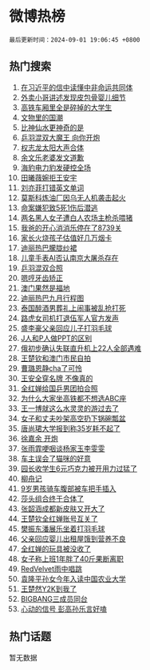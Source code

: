 # 微博热榜

`最后更新时间：2024-09-01 19:06:45 +0800`

## 热门搜索

1. [在习近平的信中读懂中非命运共同体](https://m.weibo.cn/search?containerid=100103type%3D1%26t%3D10%26q%3D%23%E5%9C%A8%E4%B9%A0%E8%BF%91%E5%B9%B3%E7%9A%84%E4%BF%A1%E4%B8%AD%E8%AF%BB%E6%87%82%E4%B8%AD%E9%9D%9E%E5%91%BD%E8%BF%90%E5%85%B1%E5%90%8C%E4%BD%93%23&stream_entry_id=51&isnewpage=1&extparam=seat%3D1%26cate%3D10103%26q%3D%2523%25E5%259C%25A8%25E4%25B9%25A0%25E8%25BF%2591%25E5%25B9%25B3%25E7%259A%2584%25E4%25BF%25A1%25E4%25B8%25AD%25E8%25AF%25BB%25E6%2587%2582%25E4%25B8%25AD%25E9%259D%259E%25E5%2591%25BD%25E8%25BF%2590%25E5%2585%25B1%25E5%2590%258C%25E4%25BD%2593%2523%26dgr%3D0%26filter_type%3Drealtimehot%26stream_entry_id%3D51%26c_type%3D51%26pos%3D0%26display_time%3D1725188804%26pre_seqid%3D1725188804856099799562)
1. [外卖小哥讲述发现皮包骨婴儿细节](https://m.weibo.cn/search?containerid=100103type%3D1%26t%3D10%26q%3D%23%E5%A4%96%E5%8D%96%E5%B0%8F%E5%93%A5%E8%AE%B2%E8%BF%B0%E5%8F%91%E7%8E%B0%E7%9A%AE%E5%8C%85%E9%AA%A8%E5%A9%B4%E5%84%BF%E7%BB%86%E8%8A%82%23&stream_entry_id=31&isnewpage=1&extparam=seat%3D1%26filter_type%3Drealtimehot%26lcate%3D5001%26pos%3D0%26band_rank%3D1%26realpos%3D1%26flag%3D2%26q%3D%2523%25E5%25A4%2596%25E5%258D%2596%25E5%25B0%258F%25E5%2593%25A5%25E8%25AE%25B2%25E8%25BF%25B0%25E5%258F%2591%25E7%258E%25B0%25E7%259A%25AE%25E5%258C%2585%25E9%25AA%25A8%25E5%25A9%25B4%25E5%2584%25BF%25E7%25BB%2586%25E8%258A%2582%2523%26dgr%3D0%26stream_entry_id%3D31%26c_type%3D31%26cate%3D5001%26display_time%3D1725188804%26pre_seqid%3D1725188804856099799562)
1. [高铁车厢里全是碎掉的大学生](https://m.weibo.cn/search?containerid=100103type%3D1%26t%3D10%26q%3D%23%E9%AB%98%E9%93%81%E8%BD%A6%E5%8E%A2%E9%87%8C%E5%85%A8%E6%98%AF%E7%A2%8E%E6%8E%89%E7%9A%84%E5%A4%A7%E5%AD%A6%E7%94%9F%23&stream_entry_id=31&isnewpage=1&extparam=seat%3D1%26filter_type%3Drealtimehot%26lcate%3D5001%26pos%3D1%26band_rank%3D2%26realpos%3D2%26flag%3D2%26q%3D%2523%25E9%25AB%2598%25E9%2593%2581%25E8%25BD%25A6%25E5%258E%25A2%25E9%2587%258C%25E5%2585%25A8%25E6%2598%25AF%25E7%25A2%258E%25E6%258E%2589%25E7%259A%2584%25E5%25A4%25A7%25E5%25AD%25A6%25E7%2594%259F%2523%26dgr%3D0%26stream_entry_id%3D31%26c_type%3D31%26cate%3D5001%26display_time%3D1725188804%26pre_seqid%3D1725188804856099799562)
1. [文物里的国潮](https://m.weibo.cn/search?containerid=100103type%3D1%26t%3D10%26q%3D%23%E6%96%87%E7%89%A9%E9%87%8C%E7%9A%84%E5%9B%BD%E6%BD%AE%23&stream_entry_id=31&isnewpage=1&extparam=seat%3D1%26filter_type%3Drealtimehot%26lcate%3D5001%26pos%3D2%26band_rank%3D3%26realpos%3D3%26flag%3D0%26q%3D%2523%25E6%2596%2587%25E7%2589%25A9%25E9%2587%258C%25E7%259A%2584%25E5%259B%25BD%25E6%25BD%25AE%2523%26dgr%3D0%26stream_entry_id%3D31%26c_type%3D31%26cate%3D5001%26display_time%3D1725188804%26pre_seqid%3D1725188804856099799562)
1. [比神仙水更神奇的是](https://m.weibo.cn/search?containerid=100103type%3D1%26t%3D10%26q%3D%23%E6%AF%94%E7%A5%9E%E4%BB%99%E6%B0%B4%E6%9B%B4%E7%A5%9E%E5%A5%87%E7%9A%84%E6%98%AF%23&stream_entry_id=31&isnewpage=1&extparam=seat%3D1%26filter_type%3Drealtimehot%26lcate%3D5001%26pos%3D3%26band_rank%3D4%26cate%3D5001%26q%3D%2523%25E6%25AF%2594%25E7%25A5%259E%25E4%25BB%2599%25E6%25B0%25B4%25E6%259B%25B4%25E7%25A5%259E%25E5%25A5%2587%25E7%259A%2584%25E6%2598%25AF%2523%26dgr%3D0%26topic_ad%3D1%26stream_entry_id%3D31%26is_ad_pos%3D1%26adid%3D252855%26c_type%3D31%26display_time%3D1725188804%26pre_seqid%3D1725188804856099799562)
1. [乒羽混双大魔王 向你开炮](https://m.weibo.cn/search?containerid=100103type%3D1%26t%3D10%26q%3D%E4%B9%92%E7%BE%BD%E6%B7%B7%E5%8F%8C%E5%A4%A7%E9%AD%94%E7%8E%8B+%E5%90%91%E4%BD%A0%E5%BC%80%E7%82%AE&stream_entry_id=31&isnewpage=1&extparam=seat%3D1%26filter_type%3Drealtimehot%26lcate%3D5001%26pos%3D4%26band_rank%3D4%26realpos%3D4%26flag%3D1%26q%3D%25E4%25B9%2592%25E7%25BE%25BD%25E6%25B7%25B7%25E5%258F%258C%25E5%25A4%25A7%25E9%25AD%2594%25E7%258E%258B%2520%25E5%2590%2591%25E4%25BD%25A0%25E5%25BC%2580%25E7%2582%25AE%26dgr%3D0%26stream_entry_id%3D31%26c_type%3D31%26cate%3D5001%26display_time%3D1725188804%26pre_seqid%3D1725188804856099799562)
1. [权志龙太阳大声合体](https://m.weibo.cn/search?containerid=100103type%3D1%26t%3D10%26q%3D%23%E6%9D%83%E5%BF%97%E9%BE%99%E5%A4%AA%E9%98%B3%E5%A4%A7%E5%A3%B0%E5%90%88%E4%BD%93%23&stream_entry_id=31&isnewpage=1&extparam=seat%3D1%26filter_type%3Drealtimehot%26lcate%3D5001%26pos%3D5%26band_rank%3D5%26realpos%3D5%26flag%3D1%26q%3D%2523%25E6%259D%2583%25E5%25BF%2597%25E9%25BE%2599%25E5%25A4%25AA%25E9%2598%25B3%25E5%25A4%25A7%25E5%25A3%25B0%25E5%2590%2588%25E4%25BD%2593%2523%26dgr%3D0%26stream_entry_id%3D31%26c_type%3D31%26cate%3D5001%26display_time%3D1725188804%26pre_seqid%3D1725188804856099799562)
1. [余文乐老婆发文道歉](https://m.weibo.cn/search?containerid=100103type%3D1%26t%3D10%26q%3D%23%E4%BD%99%E6%96%87%E4%B9%90%E8%80%81%E5%A9%86%E5%8F%91%E6%96%87%E9%81%93%E6%AD%89%23&stream_entry_id=31&isnewpage=1&extparam=seat%3D1%26filter_type%3Drealtimehot%26lcate%3D5001%26pos%3D6%26band_rank%3D6%26realpos%3D6%26flag%3D2%26q%3D%2523%25E4%25BD%2599%25E6%2596%2587%25E4%25B9%2590%25E8%2580%2581%25E5%25A9%2586%25E5%258F%2591%25E6%2596%2587%25E9%2581%2593%25E6%25AD%2589%2523%26dgr%3D0%26stream_entry_id%3D31%26c_type%3D31%26cate%3D5001%26display_time%3D1725188804%26pre_seqid%3D1725188804856099799562)
1. [海豹电力豹发硬控全场](https://m.weibo.cn/search?containerid=100103type%3D1%26t%3D10%26q%3D%23%E6%B5%B7%E8%B1%B9%E7%94%B5%E5%8A%9B%E8%B1%B9%E5%8F%91%E7%A1%AC%E6%8E%A7%E5%85%A8%E5%9C%BA%23&stream_entry_id=31&isnewpage=1&extparam=seat%3D1%26filter_type%3Drealtimehot%26lcate%3D5001%26pos%3D7%26band_rank%3D7%26cate%3D5001%26q%3D%2523%25E6%25B5%25B7%25E8%25B1%25B9%25E7%2594%25B5%25E5%258A%259B%25E8%25B1%25B9%25E5%258F%2591%25E7%25A1%25AC%25E6%258E%25A7%25E5%2585%25A8%25E5%259C%25BA%2523%26dgr%3D0%26topic_ad%3D1%26stream_entry_id%3D31%26is_ad_pos%3D1%26adid%3D252975%26c_type%3D31%26display_time%3D1725188804%26pre_seqid%3D1725188804856099799562)
1. [田曦薇婉拒王安宇](https://m.weibo.cn/search?containerid=100103type%3D1%26t%3D10%26q%3D%E7%94%B0%E6%9B%A6%E8%96%87%E5%A9%89%E6%8B%92%E7%8E%8B%E5%AE%89%E5%AE%87&stream_entry_id=31&isnewpage=1&extparam=seat%3D1%26filter_type%3Drealtimehot%26lcate%3D5001%26pos%3D8%26band_rank%3D7%26realpos%3D7%26flag%3D2%26q%3D%25E7%2594%25B0%25E6%259B%25A6%25E8%2596%2587%25E5%25A9%2589%25E6%258B%2592%25E7%258E%258B%25E5%25AE%2589%25E5%25AE%2587%26dgr%3D0%26stream_entry_id%3D31%26c_type%3D31%26cate%3D5001%26display_time%3D1725188804%26pre_seqid%3D1725188804856099799562)
1. [刘亦菲打错英文单词](https://m.weibo.cn/search?containerid=100103type%3D1%26t%3D10%26q%3D%23%E5%88%98%E4%BA%A6%E8%8F%B2%E6%89%93%E9%94%99%E8%8B%B1%E6%96%87%E5%8D%95%E8%AF%8D%23&stream_entry_id=31&isnewpage=1&extparam=seat%3D1%26filter_type%3Drealtimehot%26lcate%3D5001%26pos%3D9%26band_rank%3D8%26realpos%3D8%26flag%3D0%26q%3D%2523%25E5%2588%2598%25E4%25BA%25A6%25E8%258F%25B2%25E6%2589%2593%25E9%2594%2599%25E8%258B%25B1%25E6%2596%2587%25E5%258D%2595%25E8%25AF%258D%2523%26dgr%3D0%26stream_entry_id%3D31%26c_type%3D31%26cate%3D5001%26display_time%3D1725188804%26pre_seqid%3D1725188804856099799562)
1. [莫斯科炼油厂因乌无人机袭击起火](https://m.weibo.cn/search?containerid=100103type%3D1%26t%3D10%26q%3D%23%E8%8E%AB%E6%96%AF%E7%A7%91%E7%82%BC%E6%B2%B9%E5%8E%82%E5%9B%A0%E4%B9%8C%E6%97%A0%E4%BA%BA%E6%9C%BA%E8%A2%AD%E5%87%BB%E8%B5%B7%E7%81%AB%23&stream_entry_id=31&isnewpage=1&extparam=seat%3D1%26filter_type%3Drealtimehot%26lcate%3D5001%26pos%3D10%26band_rank%3D9%26realpos%3D9%26flag%3D0%26q%3D%2523%25E8%258E%25AB%25E6%2596%25AF%25E7%25A7%2591%25E7%2582%25BC%25E6%25B2%25B9%25E5%258E%2582%25E5%259B%25A0%25E4%25B9%258C%25E6%2597%25A0%25E4%25BA%25BA%25E6%259C%25BA%25E8%25A2%25AD%25E5%2587%25BB%25E8%25B5%25B7%25E7%2581%25AB%2523%26dgr%3D0%26stream_entry_id%3D31%26c_type%3D31%26cate%3D5001%26display_time%3D1725188804%26pre_seqid%3D1725188804856099799562)
1. [命案嫌犯致5死1伤后潜逃](https://m.weibo.cn/search?containerid=100103type%3D1%26t%3D10%26q%3D%23%E5%91%BD%E6%A1%88%E5%AB%8C%E7%8A%AF%E8%87%B45%E6%AD%BB1%E4%BC%A4%E5%90%8E%E6%BD%9C%E9%80%83%23&stream_entry_id=31&isnewpage=1&extparam=seat%3D1%26filter_type%3Drealtimehot%26lcate%3D5001%26pos%3D11%26band_rank%3D10%26realpos%3D10%26flag%3D1%26q%3D%2523%25E5%2591%25BD%25E6%25A1%2588%25E5%25AB%258C%25E7%258A%25AF%25E8%2587%25B45%25E6%25AD%25BB1%25E4%25BC%25A4%25E5%2590%258E%25E6%25BD%259C%25E9%2580%2583%2523%26dgr%3D0%26stream_entry_id%3D31%26c_type%3D31%26cate%3D5001%26display_time%3D1725188804%26pre_seqid%3D1725188804856099799562)
1. [两名黑人女子遭白人农场主枪杀喂猪](https://m.weibo.cn/search?containerid=100103type%3D1%26t%3D10%26q%3D%23%E4%B8%A4%E5%90%8D%E9%BB%91%E4%BA%BA%E5%A5%B3%E5%AD%90%E9%81%AD%E7%99%BD%E4%BA%BA%E5%86%9C%E5%9C%BA%E4%B8%BB%E6%9E%AA%E6%9D%80%E5%96%82%E7%8C%AA%23&stream_entry_id=31&isnewpage=1&extparam=seat%3D1%26filter_type%3Drealtimehot%26lcate%3D5001%26pos%3D12%26band_rank%3D11%26realpos%3D11%26flag%3D0%26q%3D%2523%25E4%25B8%25A4%25E5%2590%258D%25E9%25BB%2591%25E4%25BA%25BA%25E5%25A5%25B3%25E5%25AD%2590%25E9%2581%25AD%25E7%2599%25BD%25E4%25BA%25BA%25E5%2586%259C%25E5%259C%25BA%25E4%25B8%25BB%25E6%259E%25AA%25E6%259D%2580%25E5%2596%2582%25E7%258C%25AA%2523%26dgr%3D0%26stream_entry_id%3D31%26c_type%3D31%26cate%3D5001%26display_time%3D1725188804%26pre_seqid%3D1725188804856099799562)
1. [我爸的开心消消乐停在了8739关](https://m.weibo.cn/search?containerid=100103type%3D1%26t%3D10%26q%3D%E6%88%91%E7%88%B8%E7%9A%84%E5%BC%80%E5%BF%83%E6%B6%88%E6%B6%88%E4%B9%90%E5%81%9C%E5%9C%A8%E4%BA%868739%E5%85%B3&stream_entry_id=31&isnewpage=1&extparam=seat%3D1%26filter_type%3Drealtimehot%26lcate%3D5001%26pos%3D13%26band_rank%3D12%26realpos%3D12%26flag%3D2%26q%3D%25E6%2588%2591%25E7%2588%25B8%25E7%259A%2584%25E5%25BC%2580%25E5%25BF%2583%25E6%25B6%2588%25E6%25B6%2588%25E4%25B9%2590%25E5%2581%259C%25E5%259C%25A8%25E4%25BA%25868739%25E5%2585%25B3%26dgr%3D0%26stream_entry_id%3D31%26c_type%3D31%26cate%3D5001%26display_time%3D1725188804%26pre_seqid%3D1725188804856099799562)
1. [家长火烧孩子估值好几万烟卡](https://m.weibo.cn/search?containerid=100103type%3D1%26t%3D10%26q%3D%23%E5%AE%B6%E9%95%BF%E7%81%AB%E7%83%A7%E5%AD%A9%E5%AD%90%E4%BC%B0%E5%80%BC%E5%A5%BD%E5%87%A0%E4%B8%87%E7%83%9F%E5%8D%A1%23&stream_entry_id=31&isnewpage=1&extparam=seat%3D1%26filter_type%3Drealtimehot%26lcate%3D5001%26pos%3D14%26band_rank%3D13%26realpos%3D13%26flag%3D1%26q%3D%2523%25E5%25AE%25B6%25E9%2595%25BF%25E7%2581%25AB%25E7%2583%25A7%25E5%25AD%25A9%25E5%25AD%2590%25E4%25BC%25B0%25E5%2580%25BC%25E5%25A5%25BD%25E5%2587%25A0%25E4%25B8%2587%25E7%2583%259F%25E5%258D%25A1%2523%26dgr%3D0%26stream_entry_id%3D31%26c_type%3D31%26cate%3D5001%26display_time%3D1725188804%26pre_seqid%3D1725188804856099799562)
1. [迪丽热巴朦胧纱裙](https://m.weibo.cn/search?containerid=100103type%3D1%26t%3D10%26q%3D%23%E8%BF%AA%E4%B8%BD%E7%83%AD%E5%B7%B4%E6%9C%A6%E8%83%A7%E7%BA%B1%E8%A3%99%23&stream_entry_id=31&isnewpage=1&extparam=seat%3D1%26filter_type%3Drealtimehot%26lcate%3D5001%26pos%3D15%26band_rank%3D14%26realpos%3D14%26flag%3D1%26q%3D%2523%25E8%25BF%25AA%25E4%25B8%25BD%25E7%2583%25AD%25E5%25B7%25B4%25E6%259C%25A6%25E8%2583%25A7%25E7%25BA%25B1%25E8%25A3%2599%2523%26dgr%3D0%26stream_entry_id%3D31%26c_type%3D31%26cate%3D5001%26display_time%3D1725188804%26pre_seqid%3D1725188804856099799562)
1. [儿童手表AI否认南京大屠杀存在](https://m.weibo.cn/search?containerid=100103type%3D1%26t%3D10%26q%3D%23%E5%84%BF%E7%AB%A5%E6%89%8B%E8%A1%A8AI%E5%90%A6%E8%AE%A4%E5%8D%97%E4%BA%AC%E5%A4%A7%E5%B1%A0%E6%9D%80%E5%AD%98%E5%9C%A8%23&stream_entry_id=31&isnewpage=1&extparam=seat%3D1%26filter_type%3Drealtimehot%26lcate%3D5001%26pos%3D16%26band_rank%3D15%26realpos%3D15%26flag%3D0%26q%3D%2523%25E5%2584%25BF%25E7%25AB%25A5%25E6%2589%258B%25E8%25A1%25A8AI%25E5%2590%25A6%25E8%25AE%25A4%25E5%258D%2597%25E4%25BA%25AC%25E5%25A4%25A7%25E5%25B1%25A0%25E6%259D%2580%25E5%25AD%2598%25E5%259C%25A8%2523%26dgr%3D0%26stream_entry_id%3D31%26c_type%3D31%26cate%3D5001%26display_time%3D1725188804%26pre_seqid%3D1725188804856099799562)
1. [乒羽混双合照](https://m.weibo.cn/search?containerid=100103type%3D1%26t%3D10%26q%3D%E4%B9%92%E7%BE%BD%E6%B7%B7%E5%8F%8C%E5%90%88%E7%85%A7&stream_entry_id=31&isnewpage=1&extparam=seat%3D1%26filter_type%3Drealtimehot%26lcate%3D5001%26pos%3D17%26band_rank%3D16%26realpos%3D16%26flag%3D0%26q%3D%25E4%25B9%2592%25E7%25BE%25BD%25E6%25B7%25B7%25E5%258F%258C%25E5%2590%2588%25E7%2585%25A7%26dgr%3D0%26stream_entry_id%3D31%26c_type%3D31%26cate%3D5001%26display_time%3D1725188804%26pre_seqid%3D1725188804856099799562)
1. [嗯哼牙齿矫正](https://m.weibo.cn/search?containerid=100103type%3D1%26t%3D10%26q%3D%23%E5%97%AF%E5%93%BC%E7%89%99%E9%BD%BF%E7%9F%AB%E6%AD%A3%23&stream_entry_id=31&isnewpage=1&extparam=seat%3D1%26filter_type%3Drealtimehot%26lcate%3D5001%26pos%3D18%26band_rank%3D17%26realpos%3D17%26flag%3D0%26q%3D%2523%25E5%2597%25AF%25E5%2593%25BC%25E7%2589%2599%25E9%25BD%25BF%25E7%259F%25AB%25E6%25AD%25A3%2523%26dgr%3D0%26stream_entry_id%3D31%26c_type%3D31%26cate%3D5001%26display_time%3D1725188804%26pre_seqid%3D1725188804856099799562)
1. [澳门果然是福地](https://m.weibo.cn/search?containerid=100103type%3D1%26t%3D10%26q%3D%E6%BE%B3%E9%97%A8%E6%9E%9C%E7%84%B6%E6%98%AF%E7%A6%8F%E5%9C%B0&stream_entry_id=31&isnewpage=1&extparam=seat%3D1%26filter_type%3Drealtimehot%26lcate%3D5001%26pos%3D19%26band_rank%3D18%26realpos%3D18%26flag%3D0%26q%3D%25E6%25BE%25B3%25E9%2597%25A8%25E6%259E%259C%25E7%2584%25B6%25E6%2598%25AF%25E7%25A6%258F%25E5%259C%25B0%26dgr%3D0%26stream_entry_id%3D31%26c_type%3D31%26cate%3D5001%26display_time%3D1725188804%26pre_seqid%3D1725188804856099799562)
1. [迪丽热巴九月行程图](https://m.weibo.cn/search?containerid=100103type%3D1%26t%3D10%26q%3D%E8%BF%AA%E4%B8%BD%E7%83%AD%E5%B7%B4%E4%B9%9D%E6%9C%88%E8%A1%8C%E7%A8%8B%E5%9B%BE&stream_entry_id=31&isnewpage=1&extparam=seat%3D1%26filter_type%3Drealtimehot%26lcate%3D5001%26pos%3D20%26band_rank%3D19%26realpos%3D19%26flag%3D1%26q%3D%25E8%25BF%25AA%25E4%25B8%25BD%25E7%2583%25AD%25E5%25B7%25B4%25E4%25B9%259D%25E6%259C%2588%25E8%25A1%258C%25E7%25A8%258B%25E5%259B%25BE%26dgr%3D0%26stream_entry_id%3D31%26c_type%3D31%26cate%3D5001%26display_time%3D1725188804%26pre_seqid%3D1725188804856099799562)
1. [泰国醉酒男葬礼上闹事被乱抢打死](https://m.weibo.cn/search?containerid=100103type%3D1%26t%3D10%26q%3D%23%E6%B3%B0%E5%9B%BD%E9%86%89%E9%85%92%E7%94%B7%E8%91%AC%E7%A4%BC%E4%B8%8A%E9%97%B9%E4%BA%8B%E8%A2%AB%E4%B9%B1%E6%8A%A2%E6%89%93%E6%AD%BB%23&stream_entry_id=31&isnewpage=1&extparam=seat%3D1%26filter_type%3Drealtimehot%26lcate%3D5001%26pos%3D21%26band_rank%3D20%26realpos%3D20%26flag%3D1%26q%3D%2523%25E6%25B3%25B0%25E5%259B%25BD%25E9%2586%2589%25E9%2585%2592%25E7%2594%25B7%25E8%2591%25AC%25E7%25A4%25BC%25E4%25B8%258A%25E9%2597%25B9%25E4%25BA%258B%25E8%25A2%25AB%25E4%25B9%25B1%25E6%258A%25A2%25E6%2589%2593%25E6%25AD%25BB%2523%26dgr%3D0%26stream_entry_id%3D31%26c_type%3D31%26cate%3D5001%26display_time%3D1725188804%26pre_seqid%3D1725188804856099799562)
1. [路虎女司机打退伍军人官方发声](https://m.weibo.cn/search?containerid=100103type%3D1%26t%3D10%26q%3D%23%E8%B7%AF%E8%99%8E%E5%A5%B3%E5%8F%B8%E6%9C%BA%E6%89%93%E9%80%80%E4%BC%8D%E5%86%9B%E4%BA%BA%E5%AE%98%E6%96%B9%E5%8F%91%E5%A3%B0%23&stream_entry_id=31&isnewpage=1&extparam=seat%3D1%26filter_type%3Drealtimehot%26lcate%3D5001%26pos%3D22%26band_rank%3D21%26realpos%3D21%26flag%3D0%26q%3D%2523%25E8%25B7%25AF%25E8%2599%258E%25E5%25A5%25B3%25E5%258F%25B8%25E6%259C%25BA%25E6%2589%2593%25E9%2580%2580%25E4%25BC%258D%25E5%2586%259B%25E4%25BA%25BA%25E5%25AE%2598%25E6%2596%25B9%25E5%258F%2591%25E5%25A3%25B0%2523%26dgr%3D0%26stream_entry_id%3D31%26c_type%3D31%26cate%3D5001%26display_time%3D1725188804%26pre_seqid%3D1725188804856099799562)
1. [盛李豪父亲回应儿子打羽毛球](https://m.weibo.cn/search?containerid=100103type%3D1%26t%3D10%26q%3D%23%E7%9B%9B%E6%9D%8E%E8%B1%AA%E7%88%B6%E4%BA%B2%E5%9B%9E%E5%BA%94%E5%84%BF%E5%AD%90%E6%89%93%E7%BE%BD%E6%AF%9B%E7%90%83%23&stream_entry_id=31&isnewpage=1&extparam=seat%3D1%26filter_type%3Drealtimehot%26lcate%3D5001%26pos%3D23%26band_rank%3D22%26realpos%3D22%26flag%3D1%26q%3D%2523%25E7%259B%259B%25E6%259D%258E%25E8%25B1%25AA%25E7%2588%25B6%25E4%25BA%25B2%25E5%259B%259E%25E5%25BA%2594%25E5%2584%25BF%25E5%25AD%2590%25E6%2589%2593%25E7%25BE%25BD%25E6%25AF%259B%25E7%2590%2583%2523%26dgr%3D0%26stream_entry_id%3D31%26c_type%3D31%26cate%3D5001%26display_time%3D1725188804%26pre_seqid%3D1725188804856099799562)
1. [J人和P人做PPT的区别](https://m.weibo.cn/search?containerid=100103type%3D1%26t%3D10%26q%3D%23J%E4%BA%BA%E5%92%8CP%E4%BA%BA%E5%81%9APPT%E7%9A%84%E5%8C%BA%E5%88%AB%23&stream_entry_id=31&isnewpage=1&extparam=seat%3D1%26filter_type%3Drealtimehot%26lcate%3D5001%26pos%3D24%26band_rank%3D23%26realpos%3D23%26flag%3D0%26q%3D%2523J%25E4%25BA%25BA%25E5%2592%258CP%25E4%25BA%25BA%25E5%2581%259APPT%25E7%259A%2584%25E5%258C%25BA%25E5%2588%25AB%2523%26dgr%3D0%26stream_entry_id%3D31%26c_type%3D31%26cate%3D5001%26display_time%3D1725188804%26pre_seqid%3D1725188804856099799562)
1. [俄初步确认失联直升机上22人全部遇难](https://m.weibo.cn/search?containerid=100103type%3D1%26t%3D10%26q%3D%23%E4%BF%84%E5%88%9D%E6%AD%A5%E7%A1%AE%E8%AE%A4%E5%A4%B1%E8%81%94%E7%9B%B4%E5%8D%87%E6%9C%BA%E4%B8%8A22%E4%BA%BA%E5%85%A8%E9%83%A8%E9%81%87%E9%9A%BE%23&stream_entry_id=31&isnewpage=1&extparam=seat%3D1%26filter_type%3Drealtimehot%26lcate%3D5001%26pos%3D25%26band_rank%3D24%26realpos%3D24%26flag%3D1%26q%3D%2523%25E4%25BF%2584%25E5%2588%259D%25E6%25AD%25A5%25E7%25A1%25AE%25E8%25AE%25A4%25E5%25A4%25B1%25E8%2581%2594%25E7%259B%25B4%25E5%258D%2587%25E6%259C%25BA%25E4%25B8%258A22%25E4%25BA%25BA%25E5%2585%25A8%25E9%2583%25A8%25E9%2581%2587%25E9%259A%25BE%2523%26dgr%3D0%26stream_entry_id%3D31%26c_type%3D31%26cate%3D5001%26display_time%3D1725188804%26pre_seqid%3D1725188804856099799562)
1. [王楚钦和澳门市民自拍](https://m.weibo.cn/search?containerid=100103type%3D1%26t%3D10%26q%3D%23%E7%8E%8B%E6%A5%9A%E9%92%A6%E5%92%8C%E6%BE%B3%E9%97%A8%E5%B8%82%E6%B0%91%E8%87%AA%E6%8B%8D%23&stream_entry_id=31&isnewpage=1&extparam=seat%3D1%26filter_type%3Drealtimehot%26lcate%3D5001%26pos%3D26%26band_rank%3D25%26realpos%3D25%26flag%3D1%26q%3D%2523%25E7%258E%258B%25E6%25A5%259A%25E9%2592%25A6%25E5%2592%258C%25E6%25BE%25B3%25E9%2597%25A8%25E5%25B8%2582%25E6%25B0%2591%25E8%2587%25AA%25E6%258B%258D%2523%26dgr%3D0%26stream_entry_id%3D31%26c_type%3D31%26cate%3D5001%26display_time%3D1725188804%26pre_seqid%3D1725188804856099799562)
1. [曹璐恩静cha了可怜](https://m.weibo.cn/search?containerid=100103type%3D1%26t%3D10%26q%3D%E6%9B%B9%E7%92%90%E6%81%A9%E9%9D%99cha%E4%BA%86%E5%8F%AF%E6%80%9C&stream_entry_id=31&isnewpage=1&extparam=seat%3D1%26filter_type%3Drealtimehot%26lcate%3D5001%26pos%3D27%26band_rank%3D26%26realpos%3D26%26flag%3D1%26q%3D%25E6%259B%25B9%25E7%2592%2590%25E6%2581%25A9%25E9%259D%2599cha%25E4%25BA%2586%25E5%258F%25AF%25E6%2580%259C%26dgr%3D0%26stream_entry_id%3D31%26c_type%3D31%26cate%3D5001%26display_time%3D1725188804%26pre_seqid%3D1725188804856099799562)
1. [王安全穿名牌 不像真的](https://m.weibo.cn/search?containerid=100103type%3D1%26t%3D10%26q%3D%E7%8E%8B%E5%AE%89%E5%85%A8%E7%A9%BF%E5%90%8D%E7%89%8C+%E4%B8%8D%E5%83%8F%E7%9C%9F%E7%9A%84&stream_entry_id=31&isnewpage=1&extparam=seat%3D1%26filter_type%3Drealtimehot%26lcate%3D5001%26pos%3D28%26band_rank%3D27%26realpos%3D27%26flag%3D0%26q%3D%25E7%258E%258B%25E5%25AE%2589%25E5%2585%25A8%25E7%25A9%25BF%25E5%2590%258D%25E7%2589%258C%2520%25E4%25B8%258D%25E5%2583%258F%25E7%259C%259F%25E7%259A%2584%26dgr%3D0%26stream_entry_id%3D31%26c_type%3D31%26cate%3D5001%26display_time%3D1725188804%26pre_seqid%3D1725188804856099799562)
1. [全红婵给国乒男团拍合照](https://m.weibo.cn/search?containerid=100103type%3D1%26t%3D10%26q%3D%23%E5%85%A8%E7%BA%A2%E5%A9%B5%E7%BB%99%E5%9B%BD%E4%B9%92%E7%94%B7%E5%9B%A2%E6%8B%8D%E5%90%88%E7%85%A7%23&stream_entry_id=31&isnewpage=1&extparam=seat%3D1%26filter_type%3Drealtimehot%26lcate%3D5001%26pos%3D29%26band_rank%3D28%26realpos%3D28%26flag%3D1%26q%3D%2523%25E5%2585%25A8%25E7%25BA%25A2%25E5%25A9%25B5%25E7%25BB%2599%25E5%259B%25BD%25E4%25B9%2592%25E7%2594%25B7%25E5%259B%25A2%25E6%258B%258D%25E5%2590%2588%25E7%2585%25A7%2523%26dgr%3D0%26stream_entry_id%3D31%26c_type%3D31%26cate%3D5001%26display_time%3D1725188804%26pre_seqid%3D1725188804856099799562)
1. [为什么大家坐高铁都不想选ABC座](https://m.weibo.cn/search?containerid=100103type%3D1%26t%3D10%26q%3D%23%E4%B8%BA%E4%BB%80%E4%B9%88%E5%A4%A7%E5%AE%B6%E5%9D%90%E9%AB%98%E9%93%81%E9%83%BD%E4%B8%8D%E6%83%B3%E9%80%89ABC%E5%BA%A7%23&stream_entry_id=31&isnewpage=1&extparam=seat%3D1%26filter_type%3Drealtimehot%26lcate%3D5001%26pos%3D30%26band_rank%3D29%26realpos%3D29%26flag%3D0%26q%3D%2523%25E4%25B8%25BA%25E4%25BB%2580%25E4%25B9%2588%25E5%25A4%25A7%25E5%25AE%25B6%25E5%259D%2590%25E9%25AB%2598%25E9%2593%2581%25E9%2583%25BD%25E4%25B8%258D%25E6%2583%25B3%25E9%2580%2589ABC%25E5%25BA%25A7%2523%26dgr%3D0%26stream_entry_id%3D31%26c_type%3D31%26cate%3D5001%26display_time%3D1725188804%26pre_seqid%3D1725188804856099799562)
1. [王一博就这么水灵灵的游过去了](https://m.weibo.cn/search?containerid=100103type%3D1%26t%3D10%26q%3D%23%E7%8E%8B%E4%B8%80%E5%8D%9A%E5%B0%B1%E8%BF%99%E4%B9%88%E6%B0%B4%E7%81%B5%E7%81%B5%E7%9A%84%E6%B8%B8%E8%BF%87%E5%8E%BB%E4%BA%86%23&stream_entry_id=31&isnewpage=1&extparam=seat%3D1%26filter_type%3Drealtimehot%26lcate%3D5001%26pos%3D31%26band_rank%3D30%26realpos%3D30%26flag%3D0%26q%3D%2523%25E7%258E%258B%25E4%25B8%2580%25E5%258D%259A%25E5%25B0%25B1%25E8%25BF%2599%25E4%25B9%2588%25E6%25B0%25B4%25E7%2581%25B5%25E7%2581%25B5%25E7%259A%2584%25E6%25B8%25B8%25E8%25BF%2587%25E5%258E%25BB%25E4%25BA%2586%2523%26dgr%3D0%26stream_entry_id%3D31%26c_type%3D31%26cate%3D5001%26display_time%3D1725188804%26pre_seqid%3D1725188804856099799562)
1. [女子和丈夫吵架高空扔下锅碗瓢盆](https://m.weibo.cn/search?containerid=100103type%3D1%26t%3D10%26q%3D%23%E5%A5%B3%E5%AD%90%E5%92%8C%E4%B8%88%E5%A4%AB%E5%90%B5%E6%9E%B6%E9%AB%98%E7%A9%BA%E6%89%94%E4%B8%8B%E9%94%85%E7%A2%97%E7%93%A2%E7%9B%86%23&stream_entry_id=31&isnewpage=1&extparam=seat%3D1%26filter_type%3Drealtimehot%26lcate%3D5001%26pos%3D32%26band_rank%3D31%26realpos%3D31%26flag%3D1%26q%3D%2523%25E5%25A5%25B3%25E5%25AD%2590%25E5%2592%258C%25E4%25B8%2588%25E5%25A4%25AB%25E5%2590%25B5%25E6%259E%25B6%25E9%25AB%2598%25E7%25A9%25BA%25E6%2589%2594%25E4%25B8%258B%25E9%2594%2585%25E7%25A2%2597%25E7%2593%25A2%25E7%259B%2586%2523%26dgr%3D0%26stream_entry_id%3D31%26c_type%3D31%26cate%3D5001%26display_time%3D1725188804%26pre_seqid%3D1725188804856099799562)
1. [唐尚珺大学报到称35岁耗不起了](https://m.weibo.cn/search?containerid=100103type%3D1%26t%3D10%26q%3D%23%E5%94%90%E5%B0%9A%E7%8F%BA%E5%A4%A7%E5%AD%A6%E6%8A%A5%E5%88%B0%E7%A7%B035%E5%B2%81%E8%80%97%E4%B8%8D%E8%B5%B7%E4%BA%86%23&stream_entry_id=31&isnewpage=1&extparam=seat%3D1%26filter_type%3Drealtimehot%26lcate%3D5001%26pos%3D33%26band_rank%3D32%26realpos%3D32%26flag%3D0%26q%3D%2523%25E5%2594%2590%25E5%25B0%259A%25E7%258F%25BA%25E5%25A4%25A7%25E5%25AD%25A6%25E6%258A%25A5%25E5%2588%25B0%25E7%25A7%25B035%25E5%25B2%2581%25E8%2580%2597%25E4%25B8%258D%25E8%25B5%25B7%25E4%25BA%2586%2523%26dgr%3D0%26stream_entry_id%3D31%26c_type%3D31%26cate%3D5001%26display_time%3D1725188804%26pre_seqid%3D1725188804856099799562)
1. [徐嘉余 开炮](https://m.weibo.cn/search?containerid=100103type%3D1%26t%3D10%26q%3D%E5%BE%90%E5%98%89%E4%BD%99+%E5%BC%80%E7%82%AE&stream_entry_id=31&isnewpage=1&extparam=seat%3D1%26filter_type%3Drealtimehot%26lcate%3D5001%26pos%3D34%26band_rank%3D33%26realpos%3D33%26flag%3D0%26q%3D%25E5%25BE%2590%25E5%2598%2589%25E4%25BD%2599%2520%25E5%25BC%2580%25E7%2582%25AE%26dgr%3D0%26stream_entry_id%3D31%26c_type%3D31%26cate%3D5001%26display_time%3D1725188804%26pre_seqid%3D1725188804856099799562)
1. [张雨霏哽咽谈杨家玉李雯雯](https://m.weibo.cn/search?containerid=100103type%3D1%26t%3D10%26q%3D%23%E5%BC%A0%E9%9B%A8%E9%9C%8F%E5%93%BD%E5%92%BD%E8%B0%88%E6%9D%A8%E5%AE%B6%E7%8E%89%E6%9D%8E%E9%9B%AF%E9%9B%AF%23&stream_entry_id=31&isnewpage=1&extparam=seat%3D1%26filter_type%3Drealtimehot%26lcate%3D5001%26pos%3D35%26band_rank%3D34%26realpos%3D34%26flag%3D0%26q%3D%2523%25E5%25BC%25A0%25E9%259B%25A8%25E9%259C%258F%25E5%2593%25BD%25E5%2592%25BD%25E8%25B0%2588%25E6%259D%25A8%25E5%25AE%25B6%25E7%258E%2589%25E6%259D%258E%25E9%259B%25AF%25E9%259B%25AF%2523%26dgr%3D0%26stream_entry_id%3D31%26c_type%3D31%26cate%3D5001%26display_time%3D1725188804%26pre_seqid%3D1725188804856099799562)
1. [车主误会了猫咪的好意](https://m.weibo.cn/search?containerid=100103type%3D1%26t%3D10%26q%3D%E8%BD%A6%E4%B8%BB%E8%AF%AF%E4%BC%9A%E4%BA%86%E7%8C%AB%E5%92%AA%E7%9A%84%E5%A5%BD%E6%84%8F&stream_entry_id=31&isnewpage=1&extparam=seat%3D1%26filter_type%3Drealtimehot%26lcate%3D5001%26pos%3D36%26band_rank%3D35%26realpos%3D35%26flag%3D0%26q%3D%25E8%25BD%25A6%25E4%25B8%25BB%25E8%25AF%25AF%25E4%25BC%259A%25E4%25BA%2586%25E7%258C%25AB%25E5%2592%25AA%25E7%259A%2584%25E5%25A5%25BD%25E6%2584%258F%26dgr%3D0%26stream_entry_id%3D31%26c_type%3D31%26cate%3D5001%26display_time%3D1725188804%26pre_seqid%3D1725188804856099799562)
1. [园长收学生6元巧克力被开用力过猛了](https://m.weibo.cn/search?containerid=100103type%3D1%26t%3D10%26q%3D%23%E5%9B%AD%E9%95%BF%E6%94%B6%E5%AD%A6%E7%94%9F6%E5%85%83%E5%B7%A7%E5%85%8B%E5%8A%9B%E8%A2%AB%E5%BC%80%E7%94%A8%E5%8A%9B%E8%BF%87%E7%8C%9B%E4%BA%86%23&stream_entry_id=31&isnewpage=1&extparam=seat%3D1%26filter_type%3Drealtimehot%26lcate%3D5001%26pos%3D37%26band_rank%3D36%26realpos%3D36%26flag%3D1%26q%3D%2523%25E5%259B%25AD%25E9%2595%25BF%25E6%2594%25B6%25E5%25AD%25A6%25E7%2594%259F6%25E5%2585%2583%25E5%25B7%25A7%25E5%2585%258B%25E5%258A%259B%25E8%25A2%25AB%25E5%25BC%2580%25E7%2594%25A8%25E5%258A%259B%25E8%25BF%2587%25E7%258C%259B%25E4%25BA%2586%2523%26dgr%3D0%26stream_entry_id%3D31%26c_type%3D31%26cate%3D5001%26display_time%3D1725188804%26pre_seqid%3D1725188804856099799562)
1. [柳舟记](https://m.weibo.cn/search?containerid=100103type%3D1%26t%3D10%26q%3D%E6%9F%B3%E8%88%9F%E8%AE%B0&stream_entry_id=31&isnewpage=1&extparam=seat%3D1%26filter_type%3Drealtimehot%26lcate%3D5001%26pos%3D38%26band_rank%3D37%26realpos%3D37%26flag%3D1%26q%3D%25E6%259F%25B3%25E8%2588%259F%25E8%25AE%25B0%26dgr%3D0%26stream_entry_id%3D31%26c_type%3D31%26cate%3D5001%26display_time%3D1725188804%26pre_seqid%3D1725188804856099799562)
1. [9岁男孩骑车腹部被车把手插入](https://m.weibo.cn/search?containerid=100103type%3D1%26t%3D10%26q%3D%239%E5%B2%81%E7%94%B7%E5%AD%A9%E9%AA%91%E8%BD%A6%E8%85%B9%E9%83%A8%E8%A2%AB%E8%BD%A6%E6%8A%8A%E6%89%8B%E6%8F%92%E5%85%A5%23&stream_entry_id=31&isnewpage=1&extparam=seat%3D1%26filter_type%3Drealtimehot%26lcate%3D5001%26pos%3D39%26band_rank%3D38%26realpos%3D38%26flag%3D0%26q%3D%25239%25E5%25B2%2581%25E7%2594%25B7%25E5%25AD%25A9%25E9%25AA%2591%25E8%25BD%25A6%25E8%2585%25B9%25E9%2583%25A8%25E8%25A2%25AB%25E8%25BD%25A6%25E6%258A%258A%25E6%2589%258B%25E6%258F%2592%25E5%2585%25A5%2523%26dgr%3D0%26stream_entry_id%3D31%26c_type%3D31%26cate%3D5001%26display_time%3D1725188804%26pre_seqid%3D1725188804856099799562)
1. [莎头组合终于合体了](https://m.weibo.cn/search?containerid=100103type%3D1%26t%3D10%26q%3D%23%E8%8E%8E%E5%A4%B4%E7%BB%84%E5%90%88%E7%BB%88%E4%BA%8E%E5%90%88%E4%BD%93%E4%BA%86%23&stream_entry_id=31&isnewpage=1&extparam=seat%3D1%26filter_type%3Drealtimehot%26lcate%3D5001%26pos%3D40%26band_rank%3D39%26realpos%3D39%26flag%3D0%26q%3D%2523%25E8%258E%258E%25E5%25A4%25B4%25E7%25BB%2584%25E5%2590%2588%25E7%25BB%2588%25E4%25BA%258E%25E5%2590%2588%25E4%25BD%2593%25E4%25BA%2586%2523%26dgr%3D0%26stream_entry_id%3D31%26c_type%3D31%26cate%3D5001%26display_time%3D1725188804%26pre_seqid%3D1725188804856099799562)
1. [张韶涵成都新皮肤又开大了](https://m.weibo.cn/search?containerid=100103type%3D1%26t%3D10%26q%3D%E5%BC%A0%E9%9F%B6%E6%B6%B5%E6%88%90%E9%83%BD%E6%96%B0%E7%9A%AE%E8%82%A4%E5%8F%88%E5%BC%80%E5%A4%A7%E4%BA%86&stream_entry_id=31&isnewpage=1&extparam=seat%3D1%26filter_type%3Drealtimehot%26lcate%3D5001%26pos%3D41%26band_rank%3D40%26realpos%3D40%26flag%3D0%26q%3D%25E5%25BC%25A0%25E9%259F%25B6%25E6%25B6%25B5%25E6%2588%2590%25E9%2583%25BD%25E6%2596%25B0%25E7%259A%25AE%25E8%2582%25A4%25E5%258F%2588%25E5%25BC%2580%25E5%25A4%25A7%25E4%25BA%2586%26dgr%3D0%26stream_entry_id%3D31%26c_type%3D31%26cate%3D5001%26display_time%3D1725188804%26pre_seqid%3D1725188804856099799562)
1. [王楚钦全红婵账号互关了](https://m.weibo.cn/search?containerid=100103type%3D1%26t%3D10%26q%3D%23%E7%8E%8B%E6%A5%9A%E9%92%A6%E5%85%A8%E7%BA%A2%E5%A9%B5%E8%B4%A6%E5%8F%B7%E4%BA%92%E5%85%B3%E4%BA%86%23&stream_entry_id=31&isnewpage=1&extparam=seat%3D1%26filter_type%3Drealtimehot%26lcate%3D5001%26pos%3D42%26band_rank%3D41%26realpos%3D41%26flag%3D0%26q%3D%2523%25E7%258E%258B%25E6%25A5%259A%25E9%2592%25A6%25E5%2585%25A8%25E7%25BA%25A2%25E5%25A9%25B5%25E8%25B4%25A6%25E5%258F%25B7%25E4%25BA%2592%25E5%2585%25B3%25E4%25BA%2586%2523%26dgr%3D0%26stream_entry_id%3D31%26c_type%3D31%26cate%3D5001%26display_time%3D1725188804%26pre_seqid%3D1725188804856099799562)
1. [樊振东潘展乐坐着打羽毛球](https://m.weibo.cn/search?containerid=100103type%3D1%26t%3D10%26q%3D%23%E6%A8%8A%E6%8C%AF%E4%B8%9C%E6%BD%98%E5%B1%95%E4%B9%90%E5%9D%90%E7%9D%80%E6%89%93%E7%BE%BD%E6%AF%9B%E7%90%83%23&stream_entry_id=31&isnewpage=1&extparam=seat%3D1%26filter_type%3Drealtimehot%26lcate%3D5001%26pos%3D43%26band_rank%3D42%26realpos%3D42%26flag%3D0%26q%3D%2523%25E6%25A8%258A%25E6%258C%25AF%25E4%25B8%259C%25E6%25BD%2598%25E5%25B1%2595%25E4%25B9%2590%25E5%259D%2590%25E7%259D%2580%25E6%2589%2593%25E7%25BE%25BD%25E6%25AF%259B%25E7%2590%2583%2523%26dgr%3D0%26stream_entry_id%3D31%26c_type%3D31%26cate%3D5001%26display_time%3D1725188804%26pre_seqid%3D1725188804856099799562)
1. [父亲回应婴儿出租屋饿到营养不良](https://m.weibo.cn/search?containerid=100103type%3D1%26t%3D10%26q%3D%23%E7%88%B6%E4%BA%B2%E5%9B%9E%E5%BA%94%E5%A9%B4%E5%84%BF%E5%87%BA%E7%A7%9F%E5%B1%8B%E9%A5%BF%E5%88%B0%E8%90%A5%E5%85%BB%E4%B8%8D%E8%89%AF%23&stream_entry_id=31&isnewpage=1&extparam=seat%3D1%26filter_type%3Drealtimehot%26lcate%3D5001%26pos%3D44%26band_rank%3D43%26realpos%3D43%26flag%3D0%26q%3D%2523%25E7%2588%25B6%25E4%25BA%25B2%25E5%259B%259E%25E5%25BA%2594%25E5%25A9%25B4%25E5%2584%25BF%25E5%2587%25BA%25E7%25A7%259F%25E5%25B1%258B%25E9%25A5%25BF%25E5%2588%25B0%25E8%2590%25A5%25E5%2585%25BB%25E4%25B8%258D%25E8%2589%25AF%2523%26dgr%3D0%26stream_entry_id%3D31%26c_type%3D31%26cate%3D5001%26display_time%3D1725188804%26pre_seqid%3D1725188804856099799562)
1. [全红婵的玩具被没收了](https://m.weibo.cn/search?containerid=100103type%3D1%26t%3D10%26q%3D%23%E5%85%A8%E7%BA%A2%E5%A9%B5%E7%9A%84%E7%8E%A9%E5%85%B7%E8%A2%AB%E6%B2%A1%E6%94%B6%E4%BA%86%23&stream_entry_id=31&isnewpage=1&extparam=seat%3D1%26filter_type%3Drealtimehot%26lcate%3D5001%26pos%3D45%26band_rank%3D44%26realpos%3D44%26flag%3D32768%26q%3D%2523%25E5%2585%25A8%25E7%25BA%25A2%25E5%25A9%25B5%25E7%259A%2584%25E7%258E%25A9%25E5%2585%25B7%25E8%25A2%25AB%25E6%25B2%25A1%25E6%2594%25B6%25E4%25BA%2586%2523%26dgr%3D0%26stream_entry_id%3D31%26c_type%3D31%26cate%3D5001%26display_time%3D1725188804%26pre_seqid%3D1725188804856099799562)
1. [女子称上班1年胖了40斤果断离职](https://m.weibo.cn/search?containerid=100103type%3D1%26t%3D10%26q%3D%23%E5%A5%B3%E5%AD%90%E7%A7%B0%E4%B8%8A%E7%8F%AD1%E5%B9%B4%E8%83%96%E4%BA%8640%E6%96%A4%E6%9E%9C%E6%96%AD%E7%A6%BB%E8%81%8C%23&stream_entry_id=31&isnewpage=1&extparam=seat%3D1%26filter_type%3Drealtimehot%26lcate%3D5001%26pos%3D46%26band_rank%3D45%26realpos%3D45%26flag%3D0%26q%3D%2523%25E5%25A5%25B3%25E5%25AD%2590%25E7%25A7%25B0%25E4%25B8%258A%25E7%258F%25AD1%25E5%25B9%25B4%25E8%2583%2596%25E4%25BA%258640%25E6%2596%25A4%25E6%259E%259C%25E6%2596%25AD%25E7%25A6%25BB%25E8%2581%258C%2523%26dgr%3D0%26stream_entry_id%3D31%26c_type%3D31%26cate%3D5001%26display_time%3D1725188804%26pre_seqid%3D1725188804856099799562)
1. [RedVelvet雨中唱跳](https://m.weibo.cn/search?containerid=100103type%3D1%26t%3D10%26q%3D%23RedVelvet%E9%9B%A8%E4%B8%AD%E5%94%B1%E8%B7%B3%23&stream_entry_id=31&isnewpage=1&extparam=seat%3D1%26filter_type%3Drealtimehot%26lcate%3D5001%26pos%3D47%26band_rank%3D46%26realpos%3D46%26flag%3D1%26q%3D%2523RedVelvet%25E9%259B%25A8%25E4%25B8%25AD%25E5%2594%25B1%25E8%25B7%25B3%2523%26dgr%3D0%26stream_entry_id%3D31%26c_type%3D31%26cate%3D5001%26display_time%3D1725188804%26pre_seqid%3D1725188804856099799562)
1. [袁隆平孙女今年入读中国农业大学](https://m.weibo.cn/search?containerid=100103type%3D1%26t%3D10%26q%3D%23%E8%A2%81%E9%9A%86%E5%B9%B3%E5%AD%99%E5%A5%B3%E4%BB%8A%E5%B9%B4%E5%85%A5%E8%AF%BB%E4%B8%AD%E5%9B%BD%E5%86%9C%E4%B8%9A%E5%A4%A7%E5%AD%A6%23&stream_entry_id=31&isnewpage=1&extparam=seat%3D1%26filter_type%3Drealtimehot%26lcate%3D5001%26pos%3D48%26band_rank%3D47%26realpos%3D47%26flag%3D0%26q%3D%2523%25E8%25A2%2581%25E9%259A%2586%25E5%25B9%25B3%25E5%25AD%2599%25E5%25A5%25B3%25E4%25BB%258A%25E5%25B9%25B4%25E5%2585%25A5%25E8%25AF%25BB%25E4%25B8%25AD%25E5%259B%25BD%25E5%2586%259C%25E4%25B8%259A%25E5%25A4%25A7%25E5%25AD%25A6%2523%26dgr%3D0%26stream_entry_id%3D31%26c_type%3D31%26cate%3D5001%26display_time%3D1725188804%26pre_seqid%3D1725188804856099799562)
1. [王楚然Y2K到我了](https://m.weibo.cn/search?containerid=100103type%3D1%26t%3D10%26q%3D%E7%8E%8B%E6%A5%9A%E7%84%B6Y2K%E5%88%B0%E6%88%91%E4%BA%86&stream_entry_id=31&isnewpage=1&extparam=seat%3D1%26filter_type%3Drealtimehot%26lcate%3D5001%26pos%3D49%26band_rank%3D48%26realpos%3D48%26flag%3D1%26q%3D%25E7%258E%258B%25E6%25A5%259A%25E7%2584%25B6Y2K%25E5%2588%25B0%25E6%2588%2591%25E4%25BA%2586%26dgr%3D0%26stream_entry_id%3D31%26c_type%3D31%26cate%3D5001%26display_time%3D1725188804%26pre_seqid%3D1725188804856099799562)
1. [BIGBANG三成员同台](https://m.weibo.cn/search?containerid=100103type%3D1%26t%3D10%26q%3DBIGBANG%E4%B8%89%E6%88%90%E5%91%98%E5%90%8C%E5%8F%B0&stream_entry_id=31&isnewpage=1&extparam=seat%3D1%26filter_type%3Drealtimehot%26lcate%3D5001%26pos%3D50%26band_rank%3D49%26realpos%3D49%26flag%3D1%26q%3DBIGBANG%25E4%25B8%2589%25E6%2588%2590%25E5%2591%2598%25E5%2590%258C%25E5%258F%25B0%26dgr%3D0%26stream_entry_id%3D31%26c_type%3D31%26cate%3D5001%26display_time%3D1725188804%26pre_seqid%3D1725188804856099799562)
1. [心动的信号 彭高孙乐言好嗑](https://m.weibo.cn/search?containerid=100103type%3D1%26t%3D10%26q%3D%E5%BF%83%E5%8A%A8%E7%9A%84%E4%BF%A1%E5%8F%B7+%E5%BD%AD%E9%AB%98%E5%AD%99%E4%B9%90%E8%A8%80%E5%A5%BD%E5%97%91&stream_entry_id=31&isnewpage=1&extparam=seat%3D1%26filter_type%3Drealtimehot%26lcate%3D5001%26pos%3D51%26band_rank%3D50%26realpos%3D50%26flag%3D1%26q%3D%25E5%25BF%2583%25E5%258A%25A8%25E7%259A%2584%25E4%25BF%25A1%25E5%258F%25B7%2520%25E5%25BD%25AD%25E9%25AB%2598%25E5%25AD%2599%25E4%25B9%2590%25E8%25A8%2580%25E5%25A5%25BD%25E5%2597%2591%26dgr%3D0%26stream_entry_id%3D31%26c_type%3D31%26cate%3D5001%26display_time%3D1725188804%26pre_seqid%3D1725188804856099799562)

## 热门话题

暂无数据
